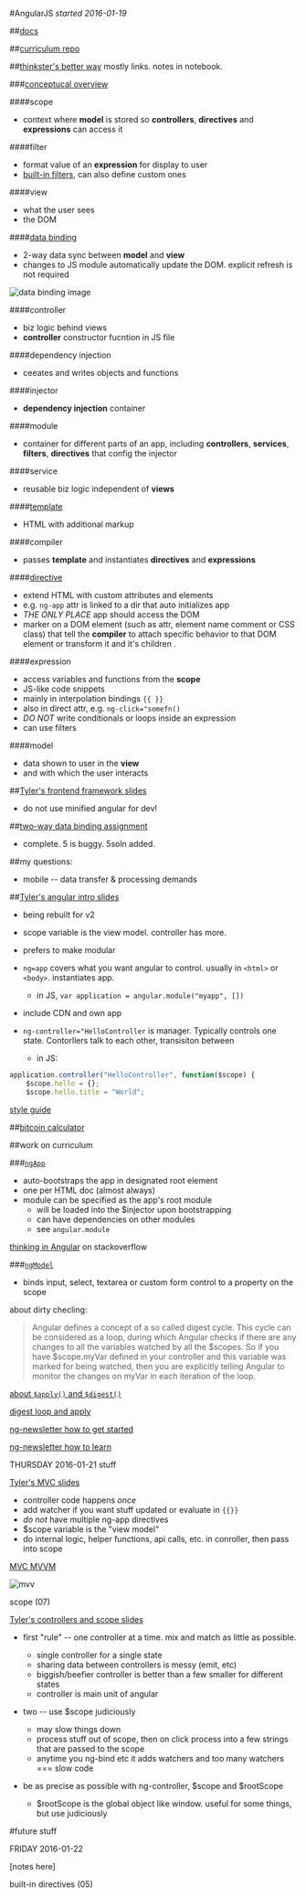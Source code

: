 #AngularJS
*started 2016-01-19*

##[docs](https://docs.angularjs.org/api)

##[curriculum repo](https://github.com/gSchool/angular-curriculum)

##[thinkster's better way](https://thinkster.io/a-better-way-to-learn-angularjs) mostly links. notes in notebook.

###[conceptucal overview](https://docs.angularjs.org/guide/concepts)

####scope
- context where **model** is stored so **controllers**, **directives** and **expressions** can access it

####filter
- format value of an **expression** for display to user
- [built-in filters](https://docs.angularjs.org/api/ng/filter), can also define custom ones

####view
- what the user sees
- the DOM

####[data binding](https://docs.angularjs.org/guide/databinding)
- 2-way data sync between **model** and **view**
- changes to JS module automatically update the DOM. explicit refresh is not required 

![data binding image](https://docs.angularjs.org/img/Two_Way_Data_Binding.png)

####controller
- biz logic behind views
- **controller** constructor fucntion in JS file

####dependency injection
- ceeates and writes objects and functions

####injector
- **dependency injection** container

####module
- container for different parts of an app, including **controllers**, **services**, **filters**, **directives** that config the injector

####service
- reusable biz logic independent of **views**

####[template]( https://docs.angularjs.org/guide/templates)
- HTML with additional markup

####compiler
- passes **template** and instantiates **directives** and **expressions**

####[directive](https://docs.angularjs.org/guide/directive)
- extend HTML with custom attributes and elements
- e.g. `ng-app` attr is linked to a dir that auto initializes app
- *THE ONLY PLACE* app should access the DOM
- marker on a DOM element (such as attr, element name comment or CSS class) that tell the **compiler** to attach specific behavior to that DOM element or transform it and it's children .

####expression
- access variables and functions from the **scope**
- JS-like code snippets
- mainly in interpolation bindings `{{ }}`
- also in direct attr, e.g. `ng-click="somefn()`
- *DO NOT* write conditionals or loops inside an expression
- can use filters

####model
- data shown to user in the **view**
- and with which the user interacts

##[Tyler's frontend framework slides](http://slides.com/tylerbettilyon/frontendframeworks)
- do not use minified angular for dev!

##[two-way data binding assignment](https://github.com/jontejada/raw-two-way-data-binding)
- complete. 5 is buggy. 5soln added.

##my questions:
- mobile -- data transfer & processing demands 

##[Tyler's angular intro slides](http://slides.com/tylerbettilyon/intro-to-angular)

- being rebuilt for v2
- scope variable is the view model. controller has more. 
- prefers to make modular

- `ng=app` covers what you want angular to control. usually in `<html>` or `<body>`. instantiates app. 
	- in JS, `var application = angular.module("myapp", [])`
- include CDN and own app
- `ng-controller="HelloController` is manager. Typically controls one state. Contorllers talk to each other, transisiton between
	- in JS:

```javascript
application.controller("HelloController", function($scope) {
	$scope.hello = {};
	$scope.hello.title = "World";
```

[style guide](https://github.com/johnpapa/angular-styleguide)

##[bitcoin calculator](https://github.com/mjhea0/thinkful-angular)

##work on curriculum

###[`ngApp`](https://docs.angularjs.org/api/ng/directive/ngApp)
- auto-bootstraps the app in designated root element
- one per HTML doc (almost always)
- module can be specified as the app's root module
	- will be loaded into the $injector upon bootstrapping
	- can have dependencies on other modules
	- see `angular.module`

[thinking in Angular](http://stackoverflow.com/questions/14994391/thinking-in-angularjs-if-i-have-a-jquery-background/15012542#15012542) on stackoverflow

###[`ngModel`](https://docs.angularjs.org/api/ng/directive/ngModel)
- binds input, select, textarea or custom form control to a property on the scope

about dirty checling:
>Angular defines a concept of a so called digest cycle. This cycle can be considered as a loop, during which Angular checks if there are any changes to all the variables watched by all the $scopes. So if you have $scope.myVar defined in your controller and this variable was marked for being watched, then you are explicitly telling Angular to monitor the changes on myVar in each iteration of the loop.

[about `$apply()` and `$digest()`](http://www.sitepoint.com/understanding-angulars-apply-digest/)

[digest loop and apply](https://www.ng-book.com/p/The-Digest-Loop-and-apply/)

[ng-newsletter how to get started](http://www.ng-newsletter.com/posts/beginner2expert-how_to_start.html)

[ng-newsletter how to learn](http://www.ng-newsletter.com/posts/how-to-learn-angular.html)

THURSDAY 2016-01-21 stuff 

[Tyler's MVC slides](http://slides.com/tylerbettilyon/angularmvc)
- controller code happens *once*
- add watcher if you want stuff updated or evaluate in `{{}}`
- *do not* have multiple ng-app directives
- $scope variable is the "view model"
- do internal logic, helper functions, api calls, etc. in conroller, then pass into scope

[MVC MVVM](http://codechutney.in/blog/javascript/mvc-and-mvvm-with-angularjs/)

![mvv](http://codechutney.in/blog/wp-content/uploads/2014/12/MVVM-e1419180164773.jpg)

scope (07)

[Tyler's controllers and scope slides](http://slides.com/tylerbettilyon/controllers-scope#/)
- first "rule" -- one controller at a time. mix and match as little as possible.
	- single controller for a single state
	- sharing data between controllers is messy (emit, etc)
	- biggish/beefier controller is better than a few smaller for different states
	- controller is main unit of angular 
- two -- use $scope judiciously
	- may slow things down
	- process stuff out of scope, then on click process into a few strings that are passed to the scope
	- anytime you ng-bind etc it adds watchers and too many watchers === slow code

- be as precise as possible with ng-controller, $scope and $rootScope
	- $rootScope is the global object like window. useful for some things, but use judiciously


#future stuff


FRIDAY 2016-01-22

[notes here]


built-in directives (05)

